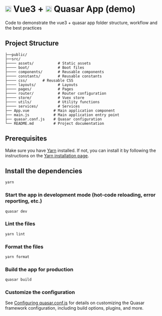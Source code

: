 
  
# <img src="https://upload.wikimedia.org/wikipedia/commons/9/95/Vue.js_Logo_2.svg" width="20" height="20" alt="Vue.js"/> Vue3 + <img src="https://cdn.quasar.dev/logo-v2/svg/logo.svg" width="20" height="20" alt="Quasar"/> Quasar App (demo)
Code to demonstrate the vue3 + quasar app folder structure, workflow and the best practices 

## Project Structure

```
├──public/
├──src/
├──── assets/           # Static assets
├──── boot/             # Boot files
├──── components/       # Reusable components
├──── constants/        # Reusable constants
├──── css/       # Reusable CSS
├──── layouts/          # Layouts
├──── pages/            # Pages
├──── router/           # Router configuration
├──── store/            # Vuex store
├──── utils/            # Utility functions
├──── services/         # Services
├── App.vue           # Main application component
├── main.js           # Main application entry point
├── quasar.conf.js    # Quasar configuration
└── README.md         # Project documentation
```

## Prerequisites

Make sure you have [Yarn](https://yarnpkg.com/) installed. If not, you can install it by following the instructions on the [Yarn installation page](https://yarnpkg.com/getting-started/install).

## Install the dependencies

```bash
yarn
```

### Start the app in development mode (hot-code reloading, error reporting, etc.)

```bash
quasar dev
```

### Lint the files

```bash
yarn lint
```

### Format the files

```bash
yarn format
```

### Build the app for production

```bash
quasar build
```

### Customize the configuration

See [Configuring quasar.conf.js](https://quasar.dev/quasar-cli/quasar-conf-js) for details on customizing the Quasar framework configuration, including build options, plugins, and more.
